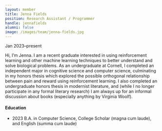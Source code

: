 ```yaml
---
layout: member
title: Jenna Fields
position: Research Assistant / Programmer
handle: jennafields
alumni: false
image: /images/team/jenna-fields.jpg
---
```

Jan 2023–present

Hi, I’m Jenna. I am a recent graduate interested in using reinforcement learning and other machine learning techniques to better understand and solve biological problems. As an undergraduate at Cornell, I completed an independent major in cognitive science and computer science, culminating in my honors thesis which explored the possible orthogonal relationship between pain and reward using reinforcement learning. I also completed an undergraduate honors thesis in modernist literature, and (while I no longer participate in any formal literary research) I am always up for an informal discussion about books (especially anything by Virginia Woolf).

#### Education 
* 2023 B.A. in Computer Science, College Scholar (magna cum laude), and English (summa cum laude)
